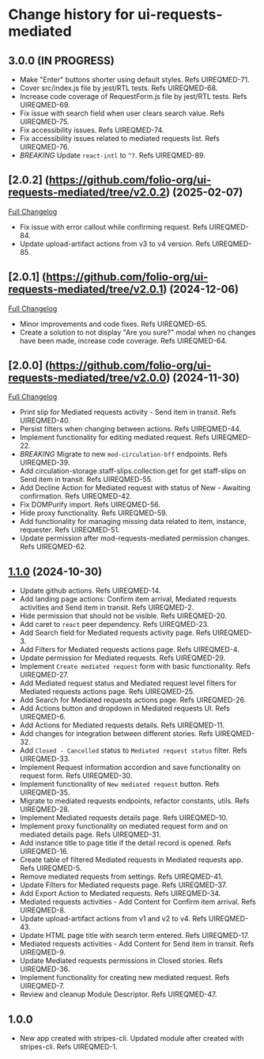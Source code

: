 # Change history for ui-requests-mediated

## 3.0.0 (IN PROGRESS)

* Make "Enter" buttons shorter using default styles. Refs UIREQMED-71.
* Cover src/index.js file by jest/RTL tests. Refs UIREQMED-68.
* Increase code coverage of RequestForm.js file by jest/RTL tests. Refs UIREQMED-69.
* Fix issue with search field when user clears search value. Refs UIREQMED-75.
* Fix accessibility issues. Refs UIREQMED-74.
* Fix accessibility issues related to mediated requests list. Refs UIREQMED-76.
* *BREAKING* Update `react-intl` to `^7`. Refs UIREQMED-89.

## [2.0.2] (https://github.com/folio-org/ui-requests-mediated/tree/v2.0.2) (2025-02-07)
[Full Changelog](https://github.com/folio-org/ui-requests-mediated/compare/v2.0.1...v2.0.2)

* Fix issue with error callout while confirming request. Refs UIREQMED-84.
* Update upload-artifact actions from v3 to v4 version. Refs UIREQMED-85.

## [2.0.1] (https://github.com/folio-org/ui-requests-mediated/tree/v2.0.1) (2024-12-06)
[Full Changelog](https://github.com/folio-org/ui-requests-mediated/compare/v2.0.0...v2.0.1)

* Minor improvements and code fixes. Refs UIREQMED-65.
* Create a solution to not display "Are you sure?" modal when no changes have been made, increase code coverage. Refs UIREQMED-64.

## [2.0.0] (https://github.com/folio-org/ui-requests-mediated/tree/v2.0.0) (2024-11-30)
[Full Changelog](https://github.com/folio-org/ui-requests-mediated/compare/v1.1.0...v2.0.0)

* Print slip for Mediated requests activity - Send item in transit. Refs UIREQMED-40.
* Persist filters when changing between actions. Refs UIREQMED-44.
* Implement functionality for editing mediated request. Refs UIREQMED-22.
* *BREAKING* Migrate to new `mod-circulation-bff` endpoints. Refs UIREQMED-39.
* Add circulation-storage.staff-slips.collection.get for get staff-slips on Send item in transit. Refs UIREQMED-55.
* Add Decline Action for Mediated request with status of New - Awaiting confirmation. Refs UIREQMED-42.
* Fix DOMPurify import. Refs UIREQMED-56.
* Hide proxy functionality. Refs UIREQMED-59.
* Add functionality for managing missing data related to item, instance, requester. Refs UIREQMED-51.
* Update permission after mod-requests-mediated permission changes. Refs UIREQMED-62.

## [1.1.0](https://github.com/folio-org/ui-requests-mediated/tree/v1.1.0) (2024-10-30)

* Update github actions. Refs UIREQMED-14.
* Add landing page actions: Confirm item arrival, Mediated requests activities and Send item in transit. Refs UIREQMED-2.
* Hide permission that should not be visible. Refs UIREQMED-20.
* Add caret to `react` peer dependency. Refs UIREQMED-23.
* Add Search field for Mediated requests activity page. Refs UIREQMED-3.
* Add Filters for Mediated requests actions page. Refs UIREQMED-4.
* Update permission for Mediated requests. Refs UIREQMED-29.
* Implement `Create mediated request` form with basic functionality. Refs UIREQMED-27.
* Add Mediated request status and Mediated request level filters for Mediated requests actions page. Refs UIREQMED-25.
* Add Search for Mediated requests actions page. Refs UIREQMED-26.
* Add Actions button and dropdown in Mediated requests UI. Refs UIREQMED-6.
* Add Actions for Mediated requests details. Refs UIREQMED-11.
* Add changes for integration between different stories. Refs UIREQMED-32.
* Add `Closed - Cancelled` status to `Mediated request status` filter. Refs UIREQMED-33.
* Implement Request information accordion and save functionality on request form. Refs UIREQMED-30.
* Implement functionality of `New mediated request` button. Refs UIREQMED-35.
* Migrate to mediated requests endpoints, refactor constants, utils. Refs UIREQMED-28.
* Implement Mediated requests details page. Refs UIREQMED-10.
* Implement proxy functionality on mediated request form and on mediated details page. Refs UIREQMED-31.
* Add instance title to page title if the detail record is opened. Refs UIREQMED-16.
* Create table of filtered Mediated requests in Mediated requests app. Refs UIREQMED-5.
* Remove mediated requests from settings. Refs UIREQMED-41.
* Update Filters for Mediated requests page. Refs UIREQMED-37.
* Add Export Action to Mediated requests. Refs UIREQMED-34.
* Mediated requests activities - Add Content for Confirm item arrival. Refs UIREQMED-8.
* Update upload-artifact actions from v1 and v2 to v4. Refs UIREQMED-43.
* Update HTML page title with search term entered. Refs UIREQMED-17.
* Mediated requests activities - Add Content for Send item in transit. Refs UIREQMED-9.
* Update Mediated requests permissions in Closed stories. Refs UIREQMED-36.
* Implement functionality for creating new mediated request. Refs UIREQMED-7.
* Review and cleanup Module Descriptor. Refs UIREQMED-47.

## 1.0.0

* New app created with stripes-cli. Updated module after created with stripes-cli. Refs UIREQMED-1.
